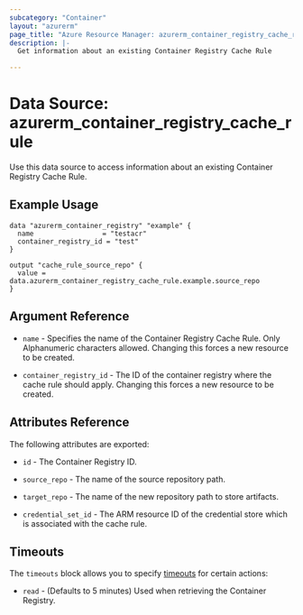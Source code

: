 ```yaml
---
subcategory: "Container"
layout: "azurerm"
page_title: "Azure Resource Manager: azurerm_container_registry_cache_rule"
description: |-
  Get information about an existing Container Registry Cache Rule

---
```


# Data Source: azurerm_container_registry_cache_rule

Use this data source to access information about an existing Container Registry Cache Rule.

## Example Usage

```hcl
data "azurerm_container_registry" "example" {
  name                 = "testacr"
  container_registry_id = "test"
}

output "cache_rule_source_repo" {
  value = data.azurerm_container_registry_cache_rule.example.source_repo
}
```

## Argument Reference

* `name` - Specifies the name of the Container Registry Cache Rule. Only Alphanumeric characters allowed. Changing this forces a new resource to be created.

* `container_registry_id` - The ID of the container registry where the cache rule should apply. Changing this forces a new resource to be created.

## Attributes Reference

The following attributes are exported:

* `id` - The Container Registry ID.

* `source_repo` - The name of the source repository path.

* `target_repo` - The name of the new repository path to store artifacts.

* `credential_set_id` - The ARM resource ID of the credential store which is associated with the cache rule.


## Timeouts

The `timeouts` block allows you to specify [timeouts](https://www.terraform.io/language/resources/syntax#operation-timeouts) for certain actions:

* `read` - (Defaults to 5 minutes) Used when retrieving the Container Registry.
